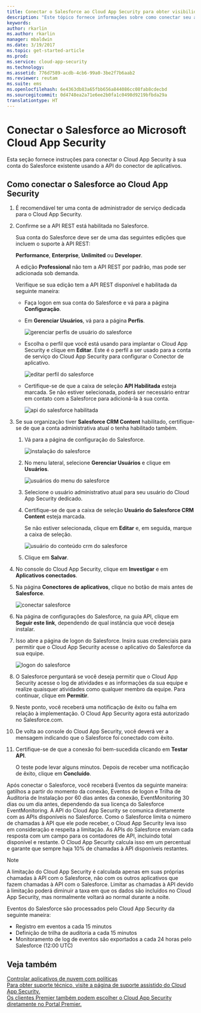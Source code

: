 ```yaml
---
title: Conectar o Salesforce ao Cloud App Security para obter visibilidade e controle de uso | Microsoft Docs
description: "Este tópico fornece informações sobre como conectar seu aplicativo Salesforce ao Cloud App Security usando o conector de API."
keywords: 
author: rkarlin
ms.author: rkarlin
manager: mbaldwin
ms.date: 3/19/2017
ms.topic: get-started-article
ms.prod: 
ms.service: cloud-app-security
ms.technology: 
ms.assetid: 776d7589-acdb-4cb6-99a0-3be2f7b6aab2
ms.reviewer: reutam
ms.suite: ems
ms.openlocfilehash: 6e4363db83a65fbb656a844086cc08fab8cdecbd
ms.sourcegitcommit: 0d4748ea2a71e6ee2b0fa1c0498d9219bfbda29a
translationtype: HT
---
```

# <a name="connect-salesforce-to-microsoft-cloud-app-security"></a>Conectar o Salesforce ao Microsoft Cloud App Security
Esta seção fornece instruções para conectar o Cloud App Security à sua conta do Salesforce existente usando a API do conector de aplicativos.  
  
## <a name="how-to-connect-salesforce-to-cloud-app-security"></a>Como conectar o Salesforce ao Cloud App Security  
  
1.  É recomendável ter uma conta de administrador de serviço dedicada para o Cloud App Security.  
  
2.  Confirme se a API REST está habilitada no Salesforce.  
  
     Sua conta do Salesforce deve ser de uma das seguintes edições que incluem o suporte à API REST:  
  
     **Performance**, **Enterprise**, **Unlimited** ou **Developer**.  
  
     A edição **Professional** não tem a API REST por padrão, mas pode ser adicionada sob demanda.  
  
     Verifique se sua edição tem a API REST disponível e habilitada da seguinte maneira:  
  
    -   Faça logon em sua conta do Salesforce e vá para a página **Configuração**.  
  
    -   Em **Gerenciar Usuários**, vá para a página **Perfis**.  
  
         ![gerenciar perfis de usuário do salesforce](./media/salesforce-manageusers-profiles.png "gerenciar perfis de usuário do salesforce")  
  
    -   Escolha o perfil que você está usando para implantar o Cloud App Security e clique em **Editar**. Este é o perfil a ser usado para a conta de serviço do Cloud App Security para configurar o Conector de aplicativo.  
  
         ![editar perfil do salesforce](./media/salesforce-edit-profile.png "editar perfil do salesforce")  
  
    -   Certifique-se de que a caixa de seleção **API Habilitada** esteja marcada. Se não estiver selecionada, poderá ser necessário entrar em contato com a Salesforce para adicioná-la à sua conta.  
  
         ![api do salesforce habilitada](./media/salesforce-api-enabled.png "api do salesforce habilitada")  
  
3.  Se sua organização tiver **Salesforce CRM Content** habilitado, certifique-se de que a conta administrativa atual o tenha habilitado também.  
  
    1.  Vá para a página de configuração do Salesforce.  
  
         ![instalação do salesforce](./media/salesforce-setup.png "instalação do salesforce")  
  
    2.  No menu lateral, selecione **Gerenciar Usuários** e clique em **Usuários**.  
  
         ![usuários do menu do salesforce](./media/salesforce-menu-users.png "usuários do menu do salesforce")  
  
    3.  Selecione o usuário administrativo atual para seu usuário do Cloud App Security dedicado.  
  
    4.  Certifique-se de que a caixa de seleção **Usuário do Salesforce CRM Content** esteja marcada.  
  
         Se não estiver selecionada, clique em **Editar** e, em seguida, marque a caixa de seleção.  
  
         ![usuário do conteúdo crm do salesforce](./media/salesforce-crm-content-user.png "usuário do conteúdo crm do salesforce")  
  
    5.  Clique em **Salvar**.  
  
4.  No console do Cloud App Security, clique em **Investigar** e em **Aplicativos conectados**.  
  
5.  Na página **Conectores de aplicativos**, clique no botão de mais antes de **Salesforce**.  
  
     ![conectar salesforce](./media/connect-salesforce.png "conectar salesforce")  
  
6.  Na página de configurações do Salesforce, na guia API, clique em **Seguir este link**, dependendo de qual instância que você deseja instalar.  
  
7.  Isso abre a página de logon do Salesforce. Insira suas credenciais para permitir que o Cloud App Security acesse o aplicativo do Salesforce da sua equipe.  
  
     ![logon do salesforce](./media/salesforce-logon.png "logon do salesforce")  
  
8.  O Salesforce perguntará se você deseja permitir que o Cloud App Security acesse o log de atividades e as informações da sua equipe e realize quaisquer atividades como qualquer membro da equipe. Para continuar, clique em **Permitir**.  
  
9. Neste ponto, você receberá uma notificação de êxito ou falha em relação à implementação. O Cloud App Security agora está autorizado no Salesforce.com.  
  
10. De volta ao console do Cloud App Security, você deverá ver a mensagem indicando que o Salesforce foi conectado com êxito.  
  
11. Certifique-se de que a conexão foi bem-sucedida clicando em **Testar API**.  
  
     O teste pode levar alguns minutos. Depois de receber uma notificação de êxito, clique em **Concluído**.  
  
  
Após conectar o Salesforce, você receberá Eventos da seguinte maneira: gatilhos a partir do momento da conexão, Eventos de logon e Trilha de Auditoria de Instalação por 60 dias antes da conexão, EventMonitoring 30 dias ou um dia antes, dependendo da sua licença do Salesforce EventMonitoring. A API do Cloud App Security se comunica diretamente com as APIs disponíveis no Salesforce. Como o Salesforce limita o número de chamadas à API que ele pode receber, o Cloud App Security leva isso em consideração e respeita a limitação. As APIs do Salesforce enviam cada resposta com um campo para os contadores de API, incluindo total disponível e restante. O Cloud App Security calcula isso em um percentual e garante que sempre haja 10% de chamadas à API disponíveis restantes. 

> [!NOTE]
> A limitação do Cloud App Security é calculada apenas em suas próprias chamadas à API com o Salesforce, não com os outros aplicativos que fazem chamadas à API com o Salesforce.
> Limitar as chamadas à API devido à limitação poderá diminuir a taxa em que os dados são incluídos no Cloud App Security, mas normalmente voltará ao normal durante a noite.


Eventos do Salesforce são processados pelo Cloud App Security da seguinte maneira: 
  
- Registro em eventos a cada 15 minutos
- Definição de trilha de auditoria a cada 15 minutos
- Monitoramento de log de eventos são exportados a cada 24 horas pelo Salesforce (12:00 UTC) 


## <a name="see-also"></a>Veja também  
[Controlar aplicativos de nuvem com políticas](control-cloud-apps-with-policies.md)   
[Para obter suporte técnico, visite a página de suporte assistido do Cloud App Security.](http://support.microsoft.com/oas/default.aspx?prid=16031)   
[Os clientes Premier também podem escolher o Cloud App Security diretamente no Portal Premier.](https://premier.microsoft.com/)  
  
  